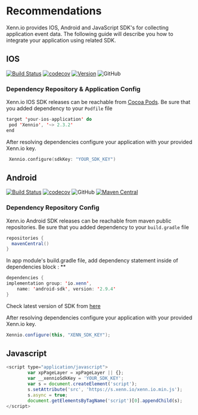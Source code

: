# Recommendations

Xenn.io provides IOS, Android and JavaScript SDK's for collecting application event data. 
The following guide will describe you how to integrate your application using related SDK.

## IOS
[![Build Status](https://travis-ci.org/xennio/harray-ios-sdk.svg?branch=master)](https://travis-ci.org/xennio/harray-ios-sdk)
[![codecov](https://codecov.io/gh/xennio/harray-ios-sdk/branch/master/graph/badge.svg)](https://codecov.io/gh/xennio/harray-ios-sdk)
[![Version](https://img.shields.io/cocoapods/v/Xennio.svg?style=flat)](https://cocoapods.org/pods/Xennio)
![GitHub](https://img.shields.io/github/license/xennio/harray-ios-sdk?style=flat-square)

### Dependency Repository & Application Config

Xenn.io IOS SDK releases can be reachable from [Cocoa Pods](https://cocoapods.org/). 
Be sure that you added dependency to your `Podfile` file

```swift
target 'your-ios-application' do
 pod 'Xennio', '~> 2.3.2'
end
```

After resolving dependencies configure your application with your provided Xenn.io key.

```swift
 Xennio.configure(sdkKey: "YOUR_SDK_KEY")
```

## Android

[![Build Status](https://travis-ci.org/xennio/harray-android-sdk.svg?branch=master)](https://travis-ci.org/xennio/harray-android-sdk)
[![codecov](https://codecov.io/gh/xennio/harray-android-sdk/branch/master/graph/badge.svg)](https://codecov.io/gh/xennio/harray-android-sdk)
![GitHub](https://img.shields.io/github/license/xennio/harray-android-sdk?style=flat-square)
[![Maven Central](https://maven-badges.herokuapp.com/maven-central/io.xenn/android-sdk/badge.svg?style=plastic)](https://maven-badges.herokuapp.com/maven-central/io.xenn/android-sdk)


### Dependency Repository Config

Xenn.io Android SDK releases can be reachable from maven public repositories. 
Be sure that you added dependency to your `build.gradle` file

```java
repositories {
  mavenCentral()
}
```

In app module's build.gradle file, add dependency statement inside of dependencies block : **

```java
dependencies {
implementation group: 'io.xenn', 
    name: 'android-sdk', version: '2.9.4'
}
```

Check latest version of SDK from [here](https://mvnrepository.com/artifact/io.xenn/android-sdk)

After resolving dependencies configure your application with your provided Xenn.io key.

```java
Xennio.configure(this, "XENN_SDK_KEY");
```


## Javascript

```javascript
<script type="application/javascript">
        var xpPageLayer = xpPageLayer || {}; 
        var __xennioSdkKey = 'YOUR_SDK_KEY'; 
        var s = document.createElement('script');
        s.setAttribute('src', 'https://s.xenn.io/xenn.io.min.js'); 
        s.async = true;
        document.getElementsByTagName('script')[0].appendChild(s);
</script>
```

